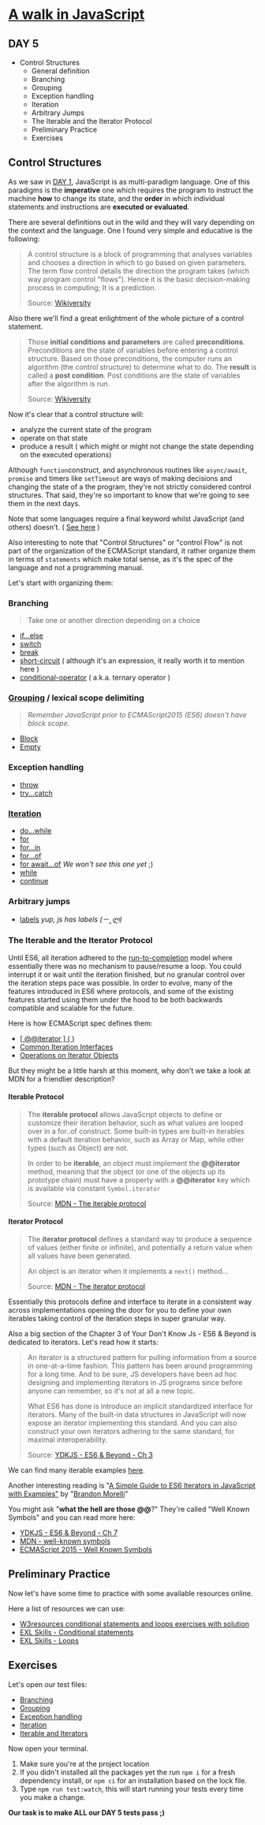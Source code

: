 # [A walk in JavaScript](/README.md)

## DAY 5

- Control Structures
  - General definition
  - Branching
  - Grouping
  - Exception handling
  - Iteration
  - Arbitrary Jumps
  - The Iterable and the Iterator Protocol
  - Preliminary Practice
  - Exercises

## Control Structures

As we saw in [DAY 1](/day_01.md), JavaScript is as multi-paradigm language. One of this paradigms is the **imperative** one which requires the program to instruct the machine **how** to change its state, and the **order** in which individual statements and instructions are **executed or evaluated**.

There are several definitions out in the wild and they will vary depending on the context and the language. One I found very simple and educative is the following:

> A control structure is a block of programming that analyses variables and chooses a direction in which to go based on given parameters. The term flow control details the direction the program takes (which way program control "flows"). Hence it is the basic decision-making process in computing; It is a prediction.
>
> Source: [Wikiversity](https://en.wikiversity.org/wiki/Control_structures#Flow_Control_Overview)

Also there we'll find a great enlightment of the whole picture of a control statement.

> Those **initial conditions and parameters** are called **preconditions**. Preconditions are the state of variables before entering a control structure. Based on those preconditions, the computer runs an algorithm (the control structure) to determine what to do. The **result** is called a **post condition**. Post conditions are the state of variables after the algorithm is run.
>
> Source: [Wikiversity](https://en.wikiversity.org/wiki/Control_structures#Flow_Control_Overview)

Now it's clear that a control structure will:

- analyze the current state of the program
- operate on that state
- produce a result ( which might or might not change the state depending on the executed operations)

Although `function`construct, and asynchronous routines like `async/await`, `promise` and timers like `setTimeout` are ways of making decisions and changing the state of a the program, they're not strictly considered control structures. That said, they're so important to know that we're going to see them in the next days.

Note that some languages require a final keyword whilst JavaScript (and others) doesn't. ( [See here](https://en.wikipedia.org/wiki/Control_flow#Control_structures_in_practice) )

Also interesting to note that "Control Structures" or "control Flow" is not part of the organization of the ECMAScript standard, it rather organize them in terms of `statements` which make total sense, as it's the spec of the language and not a programming manual.

Let's start with organizing them:

### Branching

> Take one or another direction depending on a choice

- [if...else](https://developer.mozilla.org/en-US/docs/Web/JavaScript/Reference/Statements/if...else)
- [switch](https://developer.mozilla.org/en-US/docs/Web/JavaScript/Reference/Statements/switch)
- [break](https://developer.mozilla.org/en-US/docs/Web/JavaScript/Reference/Statements/break)
- [short-circuit](https://developer.mozilla.org/en-US/docs/Web/JavaScript/Guide/Expressions_and_Operators#Short-Circuit_Evaluation) ( although it's an expression, it really worth it to mention here )
- [conditional-operator](https://developer.mozilla.org/en-US/docs/Web/JavaScript/Reference/Operators/Conditional_Operator) ( a.k.a. ternary operator )

### [Grouping](https://www.ecma-international.org/ecma-262/6.0/#sec-block) / lexical scope delimiting

 > *Remember JavaScript prior to ECMAScript2015 (ES6) doesn't have block scope.*

- [Block](https://developer.mozilla.org/en-US/docs/Web/JavaScript/Reference/Statements/block)
- [Empty](https://developer.mozilla.org/en-US/docs/Web/JavaScript/Reference/Statements/Empty)

### Exception handling

- [throw](https://developer.mozilla.org/en-US/docs/Web/JavaScript/Reference/Statements/throw)
- [try...catch](https://developer.mozilla.org/en-US/docs/Web/JavaScript/Reference/Statements/try...catch)

### [Iteration](https://www.ecma-international.org/ecma-262/6.0/#sec-iteration-statements)

- [do...while](https://developer.mozilla.org/en-US/docs/Web/JavaScript/Reference/Statements/do...while)
- [for](https://developer.mozilla.org/en-US/docs/Web/JavaScript/Reference/Statements/for)
- [for...in](https://developer.mozilla.org/en-US/docs/Web/JavaScript/Reference/Statements/for...in)
- [for...of](https://developer.mozilla.org/en-US/docs/Web/JavaScript/Reference/Statements/for...of)
- [for await...of](https://developer.mozilla.org/en-US/docs/Web/JavaScript/Reference/Statements/for-await...of) *We won't see this one yet* ;)
- [while](https://developer.mozilla.org/en-US/docs/Web/JavaScript/Reference/Statements/while)
- [continue](https://developer.mozilla.org/en-US/docs/Web/JavaScript/Reference/Statements/continue)

### Arbitrary jumps

- [labels](https://github.com/getify/You-Dont-Know-JS/blob/1st-ed/types%20%26%20grammar/ch5.md#labels) *yup, js has labels (－‸ლ)*

### The Iterable and the Iterator Protocol

Until ES6, all iteration adhered to the [run-to-completion](https://developer.mozilla.org/en-US/docs/Web/JavaScript/EventLoop#Run-to-completion) model where essentially there was no mechanism to pause/resume a loop. You could interrupt it or wait until the iteration finished, but no granular control over the iteration steps pace was possible. In order to evolve, many of the features introduced in ES6 where protocols, and some of the existing features started using them under the hood to be both backwards compatible and scalable for the future.

Here is how ECMAScript spec defines them:

- [[ @@iterator ] ( )](https://www.ecma-international.org/ecma-262/6.0/#sec-@@iterator)
- [Common Iteration Interfaces](https://www.ecma-international.org/ecma-262/6.0/#sec-common-iteration-interfaces)
- [Operations on Iterator Objects](https://www.ecma-international.org/ecma-262/6.0/#sec-operations-on-iterator-objects)

But they might be a little harsh at this moment, why don't we take a look at MDN for a friendlier description?

#### Iterable Protocol

> The **iterable protocol** allows JavaScript objects to define or customize their iteration behavior, such as what values are looped over in a for..of construct. Some built-in types are built-in iterables with a default iteration behavior, such as Array or Map, while other types (such as Object) are not.
>
> In order to be **iterable**, an object must implement the **@@iterator** method, meaning that the object (or one of the objects up its prototype chain) must have a property with a **@@iterator** key which is available via constant `Symbol.iterator`
>
> Source: [MDN - The iterable protocol](https://developer.mozilla.org/en-US/docs/Web/JavaScript/Reference/Iteration_protocols#The_iterable_protocol)

#### Iterator Protocol

> The **iterator protocol** defines a standard way to produce a sequence of values (either finite or infinite), and potentially a return value when all values have been generated.
>
> An object is an iterator when it implements a `next()` method...
>
> Source: [MDN - The iterator protocol](https://developer.mozilla.org/en-US/docs/Web/JavaScript/Reference/Iteration_protocols#The_iterator_protocol)

Essentially this protocols define and interface to iterate in a consistent way across implementations opening the door for you to define your own iterables taking control of the iteration steps in super granular way.

Also a big section of the Chapter 3 of Your Don't Know Js - ES6 & Beyond is dedicated to iterators. Let's read how it starts:

> An iterator is a structured pattern for pulling information from a source in one-at-a-time fashion. This pattern has been around programming for a long time. And to be sure, JS developers have been ad hoc designing and implementing iterators in JS programs since before anyone can remember, so it's not at all a new topic.
>
> What ES6 has done is introduce an implicit standardized interface for iterators. Many of the built-in data structures in JavaScript will now expose an iterator implementing this standard. And you can also construct your own iterators adhering to the same standard, for maximal interoperability.
>
> Source: [YDKJS - ES6 & Beyond - Ch 3](https://github.com/getify/You-Dont-Know-JS/blob/1st-ed/es6%20%26%20beyond/ch3.md#iterators)

We can find many iterable examples [here](https://developer.mozilla.org/en-US/docs/Web/JavaScript/Reference/Iteration_protocols#Iterable_examples).

Another interesting reading is "[A Simple Guide to ES6 Iterators in JavaScript with Examples"](https://codeburst.io/a-simple-guide-to-es6-iterators-in-javascript-with-examples-189d052c3d8e) by "[Brandon Morelli](https://codeburst.io/@bmorelli25)"

You might ask "**what the hell are those @@**?"
They're called "Well Known Symbols" and you can read more here:

- [YDKJS - ES6 & Beyond - Ch 7](https://github.com/getify/You-Dont-Know-JS/blob/1st-ed/es6%20%26%20beyond/ch7.md#well-known-symbols)
- [MDN - well-known symbols](https://developer.mozilla.org/en-US/docs/Glossary/Symbol#Well-known_symbols)
- [ECMAScript 2015 - Well Known Symbols](https://www.ecma-international.org/ecma-262/6.0/#sec-well-known-symbols)

## Preliminary Practice

Now let's have some time to practice with some available resources online.

Here a list of resources we can use:

- [W3resources conditional statements and loops exercises with solution](https://www.w3resource.com/javascript-exercises/javascript-conditional-statements-and-loops-exercises.php)
- [EXL Skills - Conditional statements](https://exlskills.com/learn-en/courses/javascript-fundamentals-basics_javascript/conditional-statements-zgrXFcSqdfIF/the-if-statements-YcHrGQKxvTOI/if-statement-gSYnhCNQGNNF)
- [EXL Skills - Loops](https://exlskills.com/learn-en/courses/javascript-fundamentals-basics_javascript/loops-AXTrhsNFlqOT/basic-loops-RcLAUSSMqnla/what-is-a-loop-ZHkzGOcTvbEE)

## Exercises

Let's open our test files:

- [Branching](/src/day_05/branching.test.js)
- [Grouping](/src/day_05/grouping.test.js)
- [Exception handling](/src/day_05/exceptionHandling.test.js)
- [Iteration](/src/day_05/iteration.test.js)
- [Iterable and Iterators](/src/day_05/iterableAndIterators.test.js)

Now open your terminal.
1. Make sure you're at the project location
2. If you didn't installed all the packages yet the run `npm i` for a fresh dependency install, or `npm ci` for an installation based on the lock file.
3. Type `npm run test:watch`, this will start running your tests every time you make a change.

**Our task is to make ALL our DAY 5 tests pass ;)**
